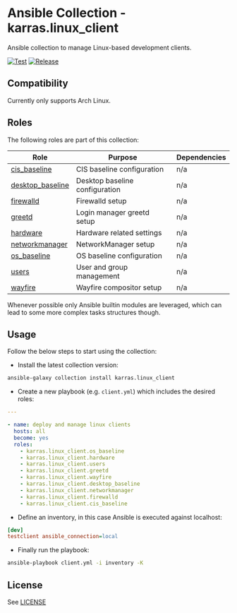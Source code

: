 # Ansible Collection - karras.linux\_client

Ansible collection to manage Linux-based development clients.

[![Test](https://github.com/karras/ansible-collection-linux_client/actions/workflows/test.yml/badge.svg)](https://github.com/karras/ansible-collection-linux_client/actions/workflows/test.yml) [![Release](https://github.com/karras/ansible-collection-linux_client/actions/workflows/release.yml/badge.svg)](https://github.com/karras/ansible-collection-linux_client/actions/workflows/release.yml)

## Compatibility

Currently only supports Arch Linux.

## Roles

The following roles are part of this collection:

| Role                                          | Purpose                        | Dependencies |
| --------------------------------------------- | ------------------------------ | ------------ |
| [cis\_baseline](./roles/cis_baseline)         | CIS baseline configuration     | n/a          |
| [desktop\_baseline](./roles/desktop_baseline) | Desktop baseline configuration | n/a          |
| [firewalld](./roles/firewalld)                | Firewalld setup                | n/a          |
| [greetd](./roles/greetd)                      | Login manager greetd setup     | n/a          |
| [hardware](./roles/hardware)                  | Hardware related settings      | n/a          |
| [networkmanager](./roles/networkmanager)      | NetworkManager setup           | n/a          |
| [os\_baseline](./roles/os_baseline)           | OS baseline configuration      | n/a          |
| [users](./roles/users)                        | User and group management      | n/a          |
| [wayfire](./roles/wayfire)                    | Wayfire compositor setup       | n/a          |

Whenever possible only Ansible builtin modules are leveraged, which can lead to
some more complex tasks structures though.

## Usage

Follow the below steps to start using the collection:

* Install the latest collection version:

```sh
ansible-galaxy collection install karras.linux_client
```

* Create a new playbook (e.g. `client.yml`) which includes the desired roles:

```yaml
---

- name: deploy and manage linux clients
  hosts: all
  become: yes
  roles:
    - karras.linux_client.os_baseline
    - karras.linux_client.hardware
    - karras.linux_client.users
    - karras.linux_client.greetd
    - karras.linux_client.wayfire
    - karras.linux_client.desktop_baseline
    - karras.linux_client.networkmanager
    - karras.linux_client.firewalld
    - karras.linux_client.cis_baseline
```

* Define an inventory, in this case Ansible is executed against localhost:

```ini
[dev]
testclient ansible_connection=local
```

* Finally run the playbook:

```sh
ansible-playbook client.yml -i inventory -K
```

## License

See [LICENSE](./LICENSE)
